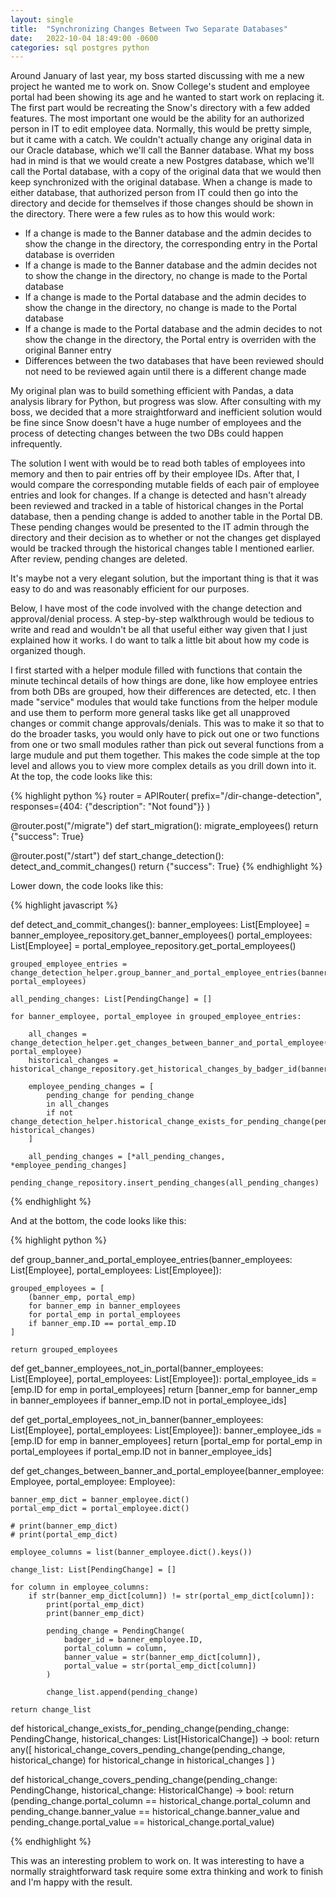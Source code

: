 ```yaml
---
layout: single
title:  "Synchronizing Changes Between Two Separate Databases"
date:   2022-10-04 18:49:00 -0600
categories: sql postgres python
---
```


Around January of last year, my boss started discussing with me a new project he wanted me to work on. Snow College's student and employee portal had been showing its age and he wanted to start work on replacing it. The first part would be recreating the Snow's directory with a few added features. The most important one would be the ability for an authorized person in IT to edit employee data. Normally, this would be pretty simple, but it came with a catch. We couldn't actually change any original data in our Oracle database, which we'll call the Banner database. What my boss had in mind is that we would create a new Postgres database, which we'll call the Portal database, with a copy of the original data that we would then keep synchronized with the original database. When a change is made to either database, that authorized person from IT could then go into the directory and decide for themselves if those changes should be shown in the directory. There were a few rules as to how this would work:

- If a change is made to the Banner database and the admin decides to show the change in the directory, the corresponding entry in the Portal database is overriden
- If a change is made to the Banner database and the admin decides not to show the change in the directory, no change is made to the Portal database
- If a change is made to the Portal database and the admin decides to show the change in the directory, no change is made to the Portal database
- If a change is made to the Portal database and the admin decides to not show the change in the directory, the Portal entry is overriden with the original Banner entry
- Differences between the two databases that have been reviewed should not need to be reviewed again until there is a different change made

My original plan was to build something efficient with Pandas, a data analysis library for Python, but progress was slow. After consulting with my boss, we decided that a more straightforward and inefficient solution would be fine since Snow doesn't have a huge number of employees and the process of detecting changes between the two DBs could happen infrequently.

The solution I went with would be to read both tables of employees into memory and then to pair entries off by their employee IDs. After that, I would compare the corresponding mutable fields of each pair of employee entries and look for changes. If a change is detected and hasn't already been reviewed and tracked in a table of historical changes in the Portal database, then a pending change is added to another table in the Portal DB. These pending changes would be presented to the IT admin through the directory and their decision as to whether or not the changes get displayed would be tracked through the historical changes table I mentioned earlier. After review, pending changes are deleted.

It's maybe not a very elegant solution, but the important thing is that it was easy to do and was reasonably efficient for our purposes.

Below, I have most of the code involved with the change detection and approval/denial process. A step-by-step walkthrough would be tedious to write and read and wouldn't be all that useful either way given that I just explained how it works. I do want to talk a little bit about how my code is organized though.

I first started with a helper module filled with functions that contain the minute techincal details of how things are done, like how employee entries from both DBs are grouped, how their differences are detected, etc. I then made "service" modules that would take functions from the helper module and use them to perform more general tasks like get all unapproved changes or commit change approvals/denials. This was to make it so that to do the broader tasks, you would only have to pick out one or two functions from one or two small modules rather than pick out several functions from a large mudule and put them together. This makes the code simple at the top level and allows you to view more complex details as you drill down into it. At the top, the code looks like this: 

{% highlight python %}
router = APIRouter(
    prefix="/dir-change-detection",
    responses={404: {"description": "Not found"}}
)

@router.post("/migrate")
def start_migration():
    migrate_employees()
    return {"success": True}

@router.post("/start")
def start_change_detection():
    detect_and_commit_changes()
    return {"success": True}
{% endhighlight %}

Lower down, the code looks like this:

{% highlight javascript %}

def detect_and_commit_changes():
    banner_employees: List[Employee] = banner_employee_repository.get_banner_employees()
    portal_employees: List[Employee] = portal_employee_repository.get_portal_employees()

    grouped_employee_entries = change_detection_helper.group_banner_and_portal_employee_entries(banner_employees, portal_employees)

    all_pending_changes: List[PendingChange] = []

    for banner_employee, portal_employee in grouped_employee_entries:
        
        all_changes = change_detection_helper.get_changes_between_banner_and_portal_employee(banner_employee, portal_employee)
        historical_changes = historical_change_repository.get_historical_changes_by_badger_id(banner_employee.ID)

        employee_pending_changes = [
            pending_change for pending_change 
            in all_changes 
            if not change_detection_helper.historical_change_exists_for_pending_change(pending_change, historical_changes)
        ]

        all_pending_changes = [*all_pending_changes, *employee_pending_changes]

    pending_change_repository.insert_pending_changes(all_pending_changes)
{% endhighlight %}


And at the bottom, the code looks like this:

{% highlight python %}

def group_banner_and_portal_employee_entries(banner_employees: List[Employee], portal_employees: List[Employee]):
   
    grouped_employees = [
        (banner_emp, portal_emp)
        for banner_emp in banner_employees 
        for portal_emp in portal_employees
        if banner_emp.ID == portal_emp.ID
    ]

    return grouped_employees

def get_banner_employees_not_in_portal(banner_employees: List[Employee], portal_employees: List[Employee]):
    portal_employee_ids = [emp.ID for emp in portal_employees]
    return [banner_emp for banner_emp in banner_employees if banner_emp.ID not in portal_employee_ids]

def get_portal_employees_not_in_banner(banner_employees: List[Employee], portal_employees: List[Employee]):
    banner_employee_ids = [emp.ID for emp in banner_employees]
    return [portal_emp for portal_emp in portal_employees if portal_emp.ID not in banner_employee_ids]


def get_changes_between_banner_and_portal_employee(banner_employee: Employee, portal_employee: Employee):

    banner_emp_dict = banner_employee.dict()
    portal_emp_dict = portal_employee.dict()

    # print(banner_emp_dict)
    # print(portal_emp_dict)

    employee_columns = list(banner_employee.dict().keys())

    change_list: List[PendingChange] = []
    
    for column in employee_columns:
        if str(banner_emp_dict[column]) != str(portal_emp_dict[column]):
            print(portal_emp_dict)
            print(banner_emp_dict)

            pending_change = PendingChange(
                badger_id = banner_employee.ID,
                portal_column = column,
                banner_value = str(banner_emp_dict[column]),
                portal_value = str(portal_emp_dict[column])
            )

            change_list.append(pending_change)
    
    return change_list


def historical_change_exists_for_pending_change(pending_change: PendingChange, historical_changes: List[HistoricalChange]) -> bool:
    return any([
            historical_change_covers_pending_change(pending_change, historical_change) 
            for historical_change in historical_changes
        ]
    )
    

def historical_change_covers_pending_change(pending_change: PendingChange, historical_change: HistoricalChange) -> bool:
    return (pending_change.portal_column == historical_change.portal_column and 
            pending_change.banner_value == historical_change.banner_value and
            pending_change.portal_value == historical_change.portal_value)

{% endhighlight %}

This was an interesting problem to work on. It was interesting to have a normally straightforward task require some extra thinking and work to finish and I'm happy with the result.